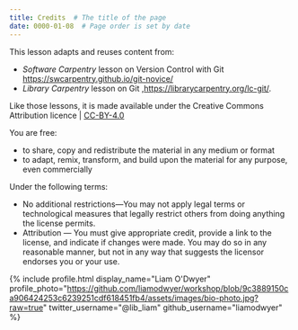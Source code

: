 ```yaml
---
title: Credits  # The title of the page
date: 0000-01-08  # Page order is set by date
---
```


This lesson adapts and reuses content from:
* _Software Carpentry_ lesson on Version Control with Git <https://swcarpentry.github.io/git-novice/>
* _Library Carpentry_ lesson on Git ,https://librarycarpentry.org/lc-git/.

Like those lessons, it is made available under the Creative Commons Attribution licence | [CC-BY-4.0](https://creativecommons.org/licenses/by/4.0/legalcode)

You are free:
* to share, copy and redistribute the material in any medium or format
* to adapt, remix, transform, and build upon the material for any purpose, even commercially

Under the following terms:
* No additional restrictions—You may not apply legal terms or technological measures that legally restrict others from doing anything the license permits.
* Attribution — You must give appropriate credit, provide a link to the license, and indicate if changes were made. You may do so in any reasonable manner, but not in any way that suggests the licensor endorses you or your use.







{% include profile.html
  display_name="Liam O'Dwyer"
  profile_photo="https://github.com/liamodwyer/workshop/blob/9c3889150ca906424253c6239251cdf618451fb4/assets/images/bio-photo.jpg?raw=true"
  twitter_username="@lib_liam"
  github_username="liamodwyer"
%}

